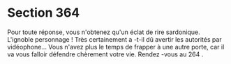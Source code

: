# Section 364

Pour toute réponse, vous n'obtenez qu'un éclat de rire
sardonique. L'ignoble personnage ! Très certainement a -t-il dû
avertir les autorités par vidéophone... Vous n'avez plus le temps
de frapper à une autre porte, car il va vous falloir défendre
chèrement votre vie. Rendez -vous au 264 .